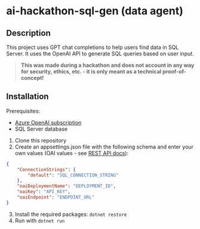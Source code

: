 # ai-hackathon-sql-gen (data agent)

## Description

This project uses GPT chat completions to help users find data in SQL Server. It uses the OpenAI API to generate SQL queries based on user input.

> **This was made during a hackathon and does not account in any way for security, ethics, etc. - it is only meant as a technical proof-of-concept!**

## Installation

Prerequisites:
- [Azure OpenAI subscription](https://learn.microsoft.com/en-us/azure/ai-services/openai/how-to/create-resource?pivots=web-portal)
- SQL Server database

1. Clone this repository
2. Create an appsettings.json file with the following schema and enter your own values (OAI values - see [REST API docs](https://learn.microsoft.com/en-us/azure/ai-services/openai/reference#completions)):
```json
{
    "ConnectionStrings": {
        "default": "SQL_CONNECTION_STRING"
    },
    "oaiDeploymentName": "DEPLOYMENT_ID",
    "oaiKey": "API_KEY",
    "oaiEndpoint": "ENDPOINT_URL"
}
```
3. Install the required packages: `dotnet restore`
4. Run with `dotnet run`
